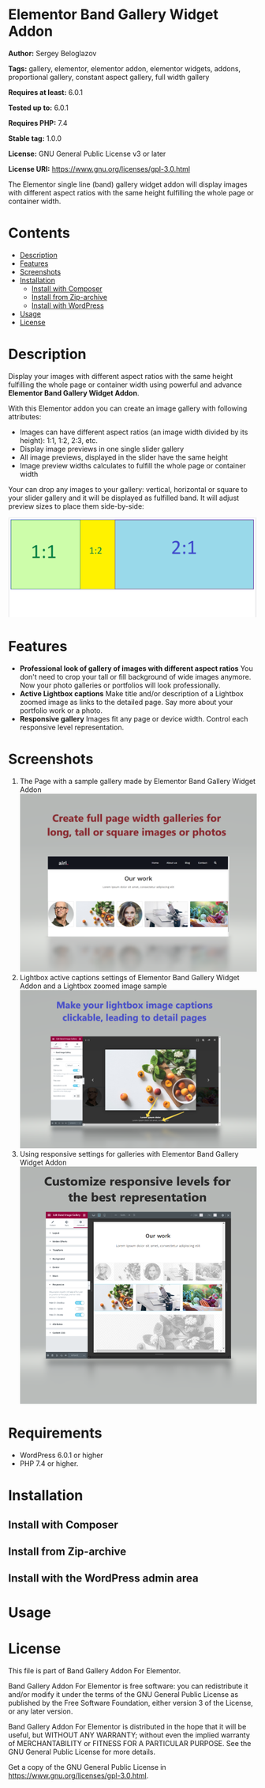 # Elementor Band Gallery Widget Addon 
**Author:** Sergey Beloglazov

**Tags:** gallery, elementor, elementor addon, elementor widgets, addons, proportional gallery, constant aspect gallery, full width gallery

**Requires at least:** 6.0.1

**Tested up to:** 6.0.1

**Requires PHP:** 7.4

**Stable tag:** 1.0.0

**License:** GNU General Public License v3 or later

**License URI:** https://www.gnu.org/licenses/gpl-3.0.html

The Elementor single line (band) gallery widget addon will display images with different aspect ratios with the same height fulfilling the whole page or container width.

# Contents
* [Description](#description)
* [Features](#features)
* [Screenshots](#screenshots)
* [Installation](#installation)
    - [Install with Composer](#install-with-composer)
    - [Install from Zip-archive](#install-from-zip-archive)
    - [Install with WordPress](#install-with-the-wordpress-admin-area)
* [Usage](#usage)
* [License](#license)

# Description 

Display your images with different aspect ratios with the same height fulfilling the whole page or container width using powerful 
and advance **Elementor Band Gallery Widget Addon**.

With this Elementor addon you can create an image gallery with following attributes:

* Images can have different aspect ratios (an image width divided by its height): 1:1, 1:2, 2:3, etc.
* Display image previews in one single slider gallery
* All image previews, displayed in the slider have the same height
* Image preview widths calculates to fulfill the whole page or container width

Your can drop any images to your gallery: vertical, horizontal or square to your slider gallery and it will be displayed as fulfilled band. It will adjust preview sizes to place them side-by-side:

![Screenshot: images with different astpect ratios ](assets/images/screenshots/rectangles.png)

# Features
- **Professional look of gallery of images with different aspect ratios**
You don't need to crop your tall or fill background of wide images anymore. Now your photo galleries or portfolios will look professionally.
- **Active Lightbox captions**
Make title and/or description of a Lightbox zoomed image as links to the detailed page. Say more about your portfolio work or a photo.
- **Responsive gallery**
Images fit any page or device width. Control each responsive level representation.

# Screenshots
1. The Page with a sample gallery made by Elementor Band Gallery Widget Addon
![Screenshot: The Page with a sample gallery made by Elementor Band Gallery Widget Addon ](assets/images/screenshots/screenshot-1.png)
2. Lightbox active captions settings of Elementor Band Gallery Widget Addon and a Lightbox zoomed image sample
![Screenshot: Lightbox active captions settings of Elementor Band Gallery Widget Addon and a Lightbox zoomed image sample ](assets/images/screenshots/screenshot-2.png)
3. Using responsive settings for galleries with Elementor Band Gallery Widget Addon
![Screenshot: Using responsive settings for galleries with Elementor Band Gallery Widget Addon ](assets/images/screenshots/screenshot-3.png)

# Requirements
* WordPress 6.0.1 or higher
* PHP 7.4 or higher.

# Installation
## Install with Composer

## Install from Zip-archive

## Install with the WordPress admin area

# Usage

# License
This file is part of Band Gallery Addon For Elementor.

Band Gallery Addon For Elementor is free software: you can redistribute it and/or modify it under the terms of the GNU General Public License as published by the Free Software Foundation, either version 3 of the License, or any later version. 

Band Gallery Addon For Elementor is distributed in the hope that it will be useful, but WITHOUT ANY WARRANTY; without even the implied warranty of MERCHANTABILITY or FITNESS FOR A PARTICULAR PURPOSE. See the GNU General Public License for more details.

Get a copy of the GNU General Public License in <https://www.gnu.org/licenses/gpl-3.0.html>.